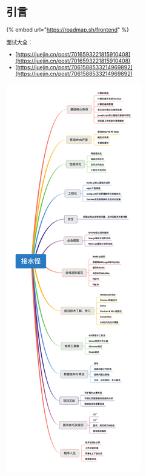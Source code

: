 # 引言

{% embed url="https://roadmap.sh/frontend" %}

面试大全：

* [https://juejin.cn/post/7016593221815910408](https://juejin.cn/post/7016593221815910408)
* [https://juejin.cn/post/7061588533214969892](https://juejin.cn/post/7061588533214969892)

![](<.gitbook/assets/image (5) (1).png>)
